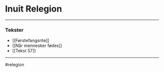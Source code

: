 # Inuit Relegion



---
### Tekster
- [[Førstefangsrite]]
- [[Når mennesker fødes]]
- [[Tekst 57]]
---
#relegion
